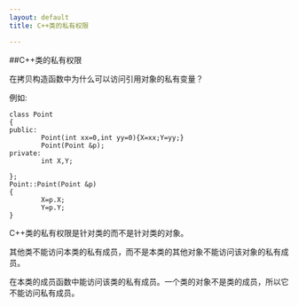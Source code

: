 ```yaml
---
layout: default
title: C++类的私有权限

---
```


##C++类的私有权限




在拷贝构造函数中为什么可以访问引用对象的私有变量？

例如:

	class Point
	{	
	public:
    	    Point(int xx=0,int yy=0){X=xx;Y=yy;}
    	    Point(Point &p);
	private:
	        int X,Y;

	};
	Point::Point(Point &p)
	{
	        X=p.X;
	        Y=p.Y;
	}

C++类的私有权限是针对类的而不是针对类的对象。

其他类不能访问本类的私有成员，而不是本类的其他对象不能访问该对象的私有成员。

在本类的成员函数中能访问该类的私有成员。一个类的对象不是类的成员，所以它不能访问私有成员。